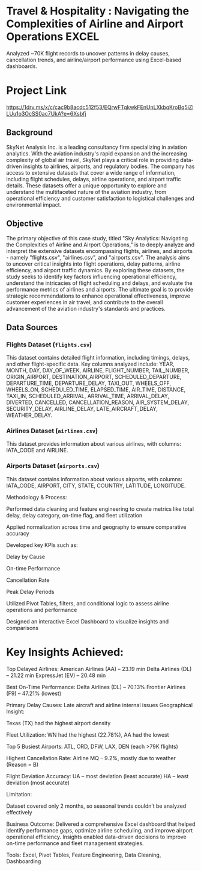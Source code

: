 # Travel & Hospitality : Navigating the Complexities of Airline and Airport Operations EXCEL
 Analyzed ~70K flight records to uncover patterns in delay causes, cancellation trends, and airline/airport performance using Excel-based dashboards.
 
# Project Link 
https://1drv.ms/x/c/cac9b8acdc512f53/EQrwFTqkwkFEnUnLXkbqKroBq5iZlLUu1o3OcSS0ac7UkA?e=6Xsbfj


## Background

SkyNet Analysis Inc. is a leading consultancy firm specializing in aviation analytics. With the aviation industry's rapid expansion and the increasing complexity of global air travel, SkyNet plays a critical role in providing data-driven insights to airlines, airports, and regulatory bodies. The company has access to extensive datasets that cover a wide range of information, including flight schedules, delays, airline operations, and airport traffic details. These datasets offer a unique opportunity to explore and understand the multifaceted nature of the aviation industry, from operational efficiency and customer satisfaction to logistical challenges and environmental impact.

## Objective

The primary objective of this case study, titled "Sky Analytics: Navigating the Complexities of Airline and Airport Operations," is to deeply analyze and interpret the extensive datasets encompassing flights, airlines, and airports - namely "flights.csv", "airlines.csv", and "airports.csv". The analysis aims to uncover critical insights into flight operations, delay patterns, airline efficiency, and airport traffic dynamics. By exploring these datasets, the study seeks to identify key factors influencing operational efficiency, understand the intricacies of flight scheduling and delays, and evaluate the performance metrics of airlines and airports. The ultimate goal is to provide strategic recommendations to enhance operational effectiveness, improve customer experiences in air travel, and contribute to the overall advancement of the aviation industry's standards and practices.

## Data Sources

### Flights Dataset (`flights.csv`)

This dataset contains detailed flight information, including timings, delays, and other flight-specific data. Key columns analyzed include: YEAR, MONTH, DAY, DAY\_OF\_WEEK, AIRLINE, FLIGHT\_NUMBER, TAIL\_NUMBER, ORIGIN\_AIRPORT, DESTINATION\_AIRPORT, SCHEDULED\_DEPARTURE, DEPARTURE\_TIME, DEPARTURE\_DELAY, TAXI\_OUT, WHEELS\_OFF, WHEELS\_ON, SCHEDULED\_TIME, ELAPSED\_TIME, AIR\_TIME, DISTANCE, TAXI\_IN, SCHEDULED\_ARRIVAL, ARRIVAL\_TIME, ARRIVAL\_DELAY, DIVERTED, CANCELLED, CANCELLATION\_REASON, AIR\_SYSTEM\_DELAY, SECURITY\_DELAY, AIRLINE\_DELAY, LATE\_AIRCRAFT\_DELAY, WEATHER\_DELAY.

### Airlines Dataset (`airlines.csv`)

This dataset provides information about various airlines, with columns: IATA\_CODE and AIRLINE.

### Airports Dataset (`airports.csv`)

This dataset contains information about various airports, with columns: IATA\_CODE, AIRPORT, CITY, STATE, COUNTRY, LATITUDE, LONGITUDE.


Methodology & Process:

Performed data cleaning and feature engineering to create metrics like total delay, delay category, on-time flag, and fleet utilization

Applied normalization across time and geography to ensure comparative accuracy

Developed key KPIs such as:

Delay by Cause

On-time Performance

Cancellation Rate

Peak Delay Periods

Utilized Pivot Tables, filters, and conditional logic to assess airline operations and performance

Designed an interactive Excel Dashboard to visualize insights and comparisons

# Key Insights Achieved:

Top Delayed Airlines:
American Airlines (AA) – 23.19 min
Delta Airlines (DL) – 21.22 min
ExpressJet (EV) – 20.48 min

Best On-Time Performance:
Delta Airlines (DL) – 70.13%
Frontier Airlines (F9) – 47.21% (lowest)

Primary Delay Causes:
Late aircraft and airline internal issues
Geographical Insight:

Texas (TX) had the highest airport density

Fleet Utilization:
WN had the highest (22.78%), AA had the lowest

Top 5 Busiest Airports:
ATL, ORD, DFW, LAX, DEN (each >79K flights)

Highest Cancellation Rate:
Airline MQ – 9.2%, mostly due to weather (Reason = B)

Flight Deviation Accuracy:
UA – most deviation (least accurate)
HA – least deviation (most accurate)

Limitation:

Dataset covered only 2 months, so seasonal trends couldn’t be analyzed effectively

Business Outcome:
Delivered a comprehensive Excel dashboard that helped identify performance gaps, optimize airline scheduling, and improve airport operational efficiency. Insights enabled data-driven decisions to improve on-time performance and fleet management strategies.

Tools: Excel, Pivot Tables, Feature Engineering, Data Cleaning, Dashboarding

